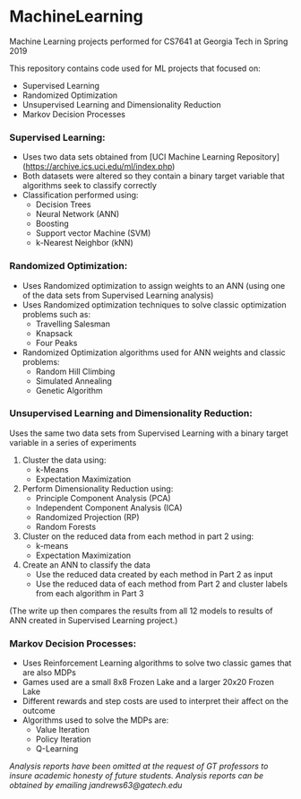 # MachineLearning
Machine Learning projects performed for CS7641 at Georgia Tech in Spring 2019

This repository contains code used for ML projects that focused on:
 * Supervised Learning
 * Randomized Optimization
 * Unsupervised Learning and Dimensionality Reduction
 * Markov Decision Processes
 
 
 ### Supervised Learning: 
 - Uses two data sets obtained from [UCI Machine Learning Repository] (https://archive.ics.uci.edu/ml/index.php)
 - Both datasets were altered so they contain a binary target variable that algorithms seek to classify correctly
 - Classification performed using:
    * Decision Trees
    * Neural Network (ANN) 
    * Boosting
    * Support vector Machine (SVM)
    * k-Nearest Neighbor (kNN)
        
        
### Randomized Optimization:
 - Uses Randomized optimization to assign weights to an ANN (using one of the data sets from Supervised Learning analysis)
 - Uses Randomized optimization techniques to solve classic optimization problems such as:
   - Travelling Salesman
   - Knapsack 
   - Four Peaks
 - Randomized Optimization algorithms used for ANN weights and classic problems:
   * Random Hill Climbing
   * Simulated Annealing
   * Genetic Algorithm
        
        
### Unsupervised Learning and Dimensionality Reduction:
  Uses the same two data sets from Supervised Learning with a binary target variable in a series of experiments
   1) Cluster the data using:
        * k-Means
        * Expectation Maximization
   2) Perform Dimensionality Reduction using:
        * Principle Component Analysis (PCA)
        * Independent Component Analysis (ICA)
        * Randomized Projection (RP)
        * Random Forests
   3) Cluster on the reduced data from each method in part 2 using:
        * k-means
        * Expectation Maximization
   4) Create an ANN to classify the data 
        * Use the reduced data created by each method in Part 2 as input
        * Use the reduced data of each method from Part 2 and cluster labels from each algorithm in Part 3
  
   (The write up then compares the results from all 12 models to results of ANN created in Supervised Learning project.)
   
   
### Markov Decision Processes:
- Uses Reinforcement Learning algorithms to solve two classic games that are also MDPs
- Games used are a small 8x8 Frozen Lake and a larger 20x20 Frozen Lake
- Different rewards and step costs are used to interpret their affect on the outcome
- Algorithms used to solve the MDPs are:
  * Value Iteration
  * Policy Iteration
  * Q-Learning
       



_Analysis reports have been omitted at the request of GT professors to insure academic honesty of future students. Analysis reports can be obtained by emailing jandrews63@gatech.edu_
   

       

 
